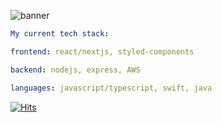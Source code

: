 
![banner](https://user-images.githubusercontent.com/51129378/201497434-59007c57-4a18-4508-92f8-d15a47eeb73d.png)
```yaml
My current tech stack:

frontend: react/nextjs, styled-components

backend: nodejs, express, AWS

languages: javascript/typescript, swift, java
```
[![Hits](https://hits.seeyoufarm.com/api/count/incr/badge.svg?url=https%3A%2F%2Fgithub.com%2Fkaicoleridge%2Fhit-counter&count_bg=%23000000&title_bg=%236C279E&icon=&icon_color=%23492D98&title=hits&edge_flat=false)](https://hits.seeyoufarm.com)
